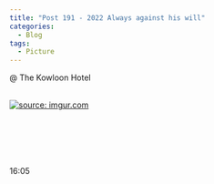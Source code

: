 ```yaml
---
title: "Post 191 - 2022 Always against his will"
categories:
  - Blog
tags:
  - Picture
---
```


@ The Kowloon Hotel


<br/>
<a href="https://imgur.com/EZqWF6v"><img src="https://i.imgur.com/EZqWF6v.jpg" title="source: imgur.com" /></a>
<br/>
<br/>
 
<br/>

<br/>

<br/>

<br/>


16:05
<script src="https://utteranc.es/client.js"
        repo="serendipityinlife/serendipityinlife.github.io"
        issue-term="pathname"
        theme="github-light"
        crossorigin="anonymous"
        async>
</script>
